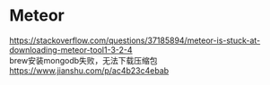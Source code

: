 Meteor
===============

https://stackoverflow.com/questions/37185894/meteor-is-stuck-at-downloading-meteor-tool1-3-2-4  
brew安装mongodb失败，无法下载压缩包 https://www.jianshu.com/p/ac4b23c4ebab  

